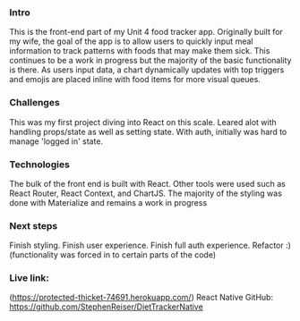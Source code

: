### Intro

This is the front-end part of my Unit 4 food tracker app. Originally built for my wife, the goal of the app is to allow users to quickly input meal information to track patterns with foods that may make them sick. This continues to be a work in progress but the majority of the basic functionality is there. As users input data, a chart dynamically updates with top triggers and emojis are placed inline with food items for more visual queues. 

### Challenges
This was my first project diving into React on this scale. Leared alot with handling props/state as well as setting state. With auth, initially was hard to manage 'logged in' state.

### Technologies
The bulk of the front end is built with React. Other tools were used such as React Router, React Context, and ChartJS.  The majority of the styling was done with Materialize and remains a work in progress

### Next steps
Finish styling. Finish user experience. Finish full auth experience. Refactor :) (functionality was forced in to certain parts of the code)

### Live link:
(https://protected-thicket-74691.herokuapp.com/)
React Native GitHub:
https://github.com/StephenReiser/DietTrackerNative